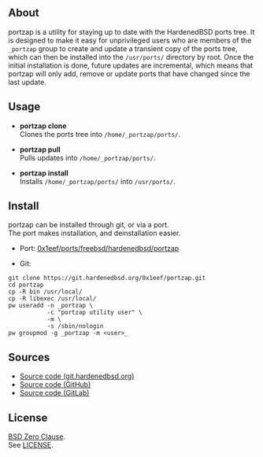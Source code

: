## About

portzap is a utility for staying up to date with the
HardenedBSD ports tree. It is designed to make it easy
for unprivileged users who are members of the `_portzap`
group to create and update a transient copy of the ports
tree, which can then be installed into the `/usr/ports/`
directory by root. Once the initial installation is done,
future updates are incremental, which means that
portzap will only add, remove or update ports that have
changed since the last update.

## Usage

* __portzap clone__ <br>
  Clones the ports tree into `/home/_portzap/ports/`.

* __portzap pull__ <br>
  Pulls updates into `/home/_portzap/ports/`.

* __portzap install__ <br>
  Installs `/home/_portzap/ports/` into `/usr/ports/`. <br>

## Install

portzap can be installed through git, or via a port. <br>
The port makes installation, and deinstallation easier.

* Port: [0x1eef/ports/freebsd/hardenedbsd/portzap](https://git.hardenedbsd.org/0x1eef/ports/-/tree/main/freebsd/hardenedbsd/portzap)

* Git:
```
git clone https://git.hardenedbsd.org/0x1eef/portzap.git
cd portzap
cp -R bin /usr/local/
cp -R libexec /usr/local/
pw useradd -n _portzap \
           -c "portzap utility user" \
           -m \
           -s /sbin/nologin
pw groupmod -g _portzap -m <user>_
```

## Sources

* [Source code (git.hardenedbsd.org)](https://git.hardenedbsd.org/0x1eef/portzap)
* [Source code (GitHub)](https://github.com/0x1eef/portzap)
* [Source code (GitLab)](https://gitlab.com/0x1eef/portzap)

## License

[BSD Zero Clause](https://choosealicense.com/licenses/0bsd/). <br>
See [LICENSE](./LICENSE).
